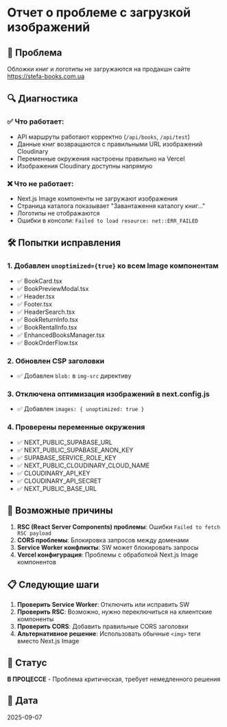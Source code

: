 # Отчет о проблеме с загрузкой изображений

## 🚨 Проблема
Обложки книг и логотипы не загружаются на продакшн сайте https://stefa-books.com.ua

## 🔍 Диагностика

### ✅ Что работает:
- API маршруты работают корректно (`/api/books`, `/api/test`)
- Данные книг возвращаются с правильными URL изображений Cloudinary
- Переменные окружения настроены правильно на Vercel
- Изображения Cloudinary доступны напрямую

### ❌ Что не работает:
- Next.js Image компоненты не загружают изображения
- Страница каталога показывает "Завантаження каталогу книг..."
- Логотипы не отображаются
- Ошибки в консоли: `Failed to load resource: net::ERR_FAILED`

## 🛠️ Попытки исправления

### 1. Добавлен `unoptimized={true}` ко всем Image компонентам
- ✅ BookCard.tsx
- ✅ BookPreviewModal.tsx
- ✅ Header.tsx
- ✅ Footer.tsx
- ✅ HeaderSearch.tsx
- ✅ BookReturnInfo.tsx
- ✅ BookRentalInfo.tsx
- ✅ EnhancedBooksManager.tsx
- ✅ BookOrderFlow.tsx

### 2. Обновлен CSP заголовки
- ✅ Добавлен `blob:` в `img-src` директиву

### 3. Отключена оптимизация изображений в next.config.js
- ✅ Добавлен `images: { unoptimized: true }`

### 4. Проверены переменные окружения
- ✅ NEXT_PUBLIC_SUPABASE_URL
- ✅ NEXT_PUBLIC_SUPABASE_ANON_KEY
- ✅ SUPABASE_SERVICE_ROLE_KEY
- ✅ NEXT_PUBLIC_CLOUDINARY_CLOUD_NAME
- ✅ CLOUDINARY_API_KEY
- ✅ CLOUDINARY_API_SECRET
- ✅ NEXT_PUBLIC_BASE_URL

## 🔧 Возможные причины

1. **RSC (React Server Components) проблемы**: Ошибки `Failed to fetch RSC payload`
2. **CORS проблемы**: Блокировка запросов между доменами
3. **Service Worker конфликты**: SW может блокировать запросы
4. **Vercel конфигурация**: Проблемы с обработкой Next.js Image компонентов

## 📋 Следующие шаги

1. **Проверить Service Worker**: Отключить или исправить SW
2. **Проверить RSC**: Возможно, нужно переключиться на клиентские компоненты
3. **Проверить CORS**: Добавить правильные CORS заголовки
4. **Альтернативное решение**: Использовать обычные `<img>` теги вместо Next.js Image

## 🎯 Статус
**В ПРОЦЕССЕ** - Проблема критическая, требует немедленного решения

## 📅 Дата
2025-09-07
